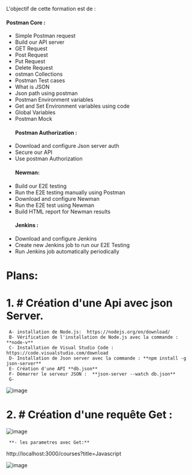 L'objectif de cette formation est de :
   #### Postman Core :
- Simple Postman request
- Build our API server
- GET Request
- Post Request
- Put Request
- Delete Request
- ostman Collections
- Postman Test cases
- What is JSON
- Json path using postman
- Postman Environment variables
- Get and Set Environment variables using code
- Global Variables
- Postman Mock
   #### Postman Authorization :
- Download and configure Json server auth
- Secure our API
- Use postman Authorization
   #### Newman:
- Build our E2E testing
- Run the E2E testing manually using Postman
- Download and configure Newman
- Run the E2E test using Newman
- Build HTML report for Newman results
   #### Jenkins :
- Download and configure Jenkins
- Create new Jenkins job to run our E2E Testing
- Run Jenkins job automatically periodically

# Plans:
# 1. # Création d'une Api avec **json Server**.
     A- installation de Node.js:  https://nodejs.org/en/download/
     B- Vérification de l'installation de Node.js avec la commande : **node-v**
     C- Installation de Visual Studio Code : https://code.visualstudio.com/download
     D- Installation de Json server avec la commande : **npm install -g json-server**
     E- Création d'une API **db.json**
     F- Démarrer le serveur JSON :  **json-server --watch db.json**
     G-
 ![image](https://user-images.githubusercontent.com/7100940/202845870-f355c14a-2e1e-4347-abb5-ef36ccc5b3db.png)

# 2. # Création d'une requête Get :
![image](https://user-images.githubusercontent.com/7100940/202846453-95f0a769-b5da-47f2-8619-e382e92a6224.png)
     
     **- les parametres avec Get:**
     
 http://localhost:3000/courses?title=Javascript

![image](https://user-images.githubusercontent.com/7100940/202848706-f55233d9-6509-4577-92d5-1b194fb7d484.png)

